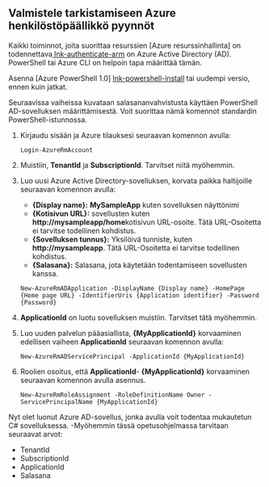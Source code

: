 ## <a name="prepare-to-authenticate-azure-resource-manager-requests"></a>Valmistele tarkistamiseen Azure henkilöstöpäällikkö pyynnöt

Kaikki toiminnot, joita suorittaa resurssien [Azure resurssinhallinta] on todennettava[ lnk-authenticate-arm] on Azure Active Directory (AD). PowerShell tai Azure CLI on helpoin tapa määrittää tämän.

Asenna [Azure PowerShell 1.0] [ lnk-powershell-install] tai uudempi versio, ennen kuin jatkat.

Seuraavissa vaiheissa kuvataan salasananvahvistusta käyttäen PowerShell AD-sovelluksen määrittämisestä. Voit suorittaa nämä komennot standardin PowerShell-istunnossa.

1. Kirjaudu sisään ja Azure tilauksesi seuraavan komennon avulla:

    ```
    Login-AzureRmAccount
    ```

2. Muistiin, **TenantId** ja **SubscriptionId**. Tarvitset niitä myöhemmin.

3. Luo uusi Azure Active Directory-sovelluksen, korvata paikka haltijoille seuraavan komennon avulla:

    - **{Display name}:** **MySampleApp** kuten sovelluksen näyttönimi
    - **{Kotisivun URL}:** sovellusten kuten **http://mysampleapp/home**kotisivun URL-osoite. Tätä URL-Osoitetta ei tarvitse todellinen kohdistus.
    - **{Sovelluksen tunnus}:** Yksilöivä tunniste, kuten **http://mysampleapp**. Tätä URL-Osoitetta ei tarvitse todellinen kohdistus.
    - **{Salasana}:** Salasana, jota käytetään todentamiseen sovellusten kanssa.

    ```
    New-AzureRmADApplication -DisplayName {Display name} -HomePage {Home page URL} -IdentifierUris {Application identifier} -Password {Password}
    ```
    
4. **ApplicationId** on luotu sovelluksen muistiin. Tarvitset tätä myöhemmin.

5. Luo uuden palvelun pääasiallista, **{MyApplicationId}** korvaaminen edellisen vaiheen **ApplicationId** seuraavan komennon avulla:

    ```
    New-AzureRmADServicePrincipal -ApplicationId {MyApplicationId}
    ```
    
6. Roolien osoitus, että **ApplicationId**- **{MyApplicationId}** korvaaminen seuraavan komennon avulla asennus.

    ```
    New-AzureRmRoleAssignment -RoleDefinitionName Owner -ServicePrincipalName {MyApplicationId}
    ```
    
Nyt olet luonut Azure AD-sovellus, jonka avulla voit todentaa mukautetun C# sovelluksessa. -Myöhemmin tässä opetusohjelmassa tarvitaan seuraavat arvot:

- TenantId
- SubscriptionId
- ApplicationId
- Salasana

[lnk-authenticate-arm]: https://msdn.microsoft.com/library/azure/dn790557.aspx
[lnk-powershell-install]: ../articles/powershell-install-configure.md
